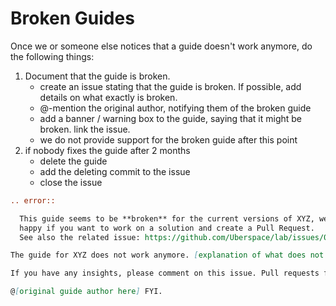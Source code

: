 # Broken Guides

Once we or someone else notices that a guide doesn't work anymore, do the following things:

1. Document that the guide is broken.
    * create an issue stating that the guide is broken. If possible, add details on what exactly is broken.
    * @-mention the original author, notifying them of the broken guide
    * add a banner / warning box to the guide, saying that it might be broken. link the issue.
    * we do not provide support for the broken guide after this point
2. if nobody fixes the guide after 2 months
    * delete the guide
    * add the deleting commit to the issue
    * close the issue

```rst
.. error::

  This guide seems to be **broken** for the current versions of XYZ, we would be
  happy if you want to work on a solution and create a Pull Request.
  See also the related issue: https://github.com/Uberspace/lab/issues/000
```

```md
The guide for XYZ does not work anymore. [explanation of what does not work here]. We added a banner to the guide to signal the broken state.

If you have any insights, please comment on this issue. Pull requests fixing the guide are also highly appreciated. If the guide does not get fixed within two months, we will remove it from the lab, as documented in the [broken guides policy](https://github.com/Uberspace/lab/blob/master/BROKEN_GUIDES.md).

@[original guide author here] FYI.
```
